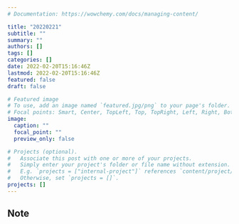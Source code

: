 ```yaml
---
# Documentation: https://wowchemy.com/docs/managing-content/

title: "20220221"
subtitle: ""
summary: ""
authors: []
tags: []
categories: []
date: 2022-02-20T15:16:46Z
lastmod: 2022-02-20T15:16:46Z
featured: false
draft: false

# Featured image
# To use, add an image named `featured.jpg/png` to your page's folder.
# Focal points: Smart, Center, TopLeft, Top, TopRight, Left, Right, BottomLeft, Bottom, BottomRight.
image:
  caption: ""
  focal_point: ""
  preview_only: false

# Projects (optional).
#   Associate this post with one or more of your projects.
#   Simply enter your project's folder or file name without extension.
#   E.g. `projects = ["internal-project"]` references `content/project/deep-learning/index.md`.
#   Otherwise, set `projects = []`.
projects: []
---
```


## Note

